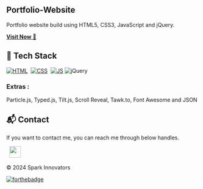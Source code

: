 ## Portfolio-Website
Portfolio website build using HTML5, CSS3, JavaScript and jQuery.

<a href="https://jigarsable.netlify.app/" target="_blank">**Visit Now** 🚀</a>


## 📌 Tech Stack
[![HTML](https://img.shields.io/badge/html5%20-%23E34F26.svg?&style=for-the-badge&logo=html5&logoColor=white)](https://github.com/jigar-sable/Portfolio-Website/search?l=html)&nbsp;
[![CSS](https://img.shields.io/badge/css3%20-%231572B6.svg?&style=for-the-badge&logo=css3&logoColor=white)](https://github.com/jigar-sable/Portfolio-Website/search?l=css)&nbsp;
[![JS](https://img.shields.io/badge/javascript%20-%23323330.svg?&style=for-the-badge&logo=javascript&logoColor=%23F7DF1E)](https://github.com/jigar-sable/Portfolio-Website/search?l=javascript)
<img alt="jQuery" src="https://img.shields.io/badge/jquery-%230769AD.svg?style=for-the-badge&logo=jquery&logoColor=white"/>

### Extras : 
Particle.js, Typed.js, Tilt.js, Scroll Reveal, Tawk.to, Font Awesome and JSON



<h2>📬 Contact</h2>


If you want to contact me, you can reach me through below handles.

&nbsp;&nbsp;<a href="https://www.linkedin.com/in/jigar-sable/"><img src="https://www.felberpr.com/wp-content/uploads/linkedin-logo.png" width="30"></img></a>

© 2024 Spark Innovators


[![forthebadge](https://forthebadge.com/images/badges/built-with-love.svg)](https://forthebadge.com)
